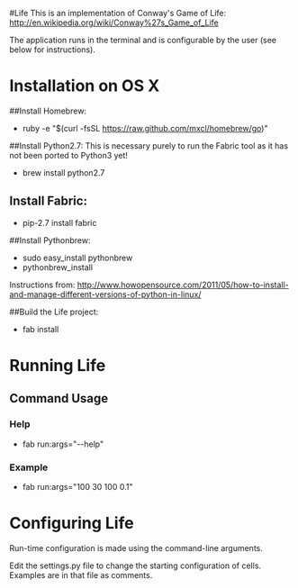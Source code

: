#Life
This is an implementation of Conway's Game of Life: http://en.wikipedia.org/wiki/Conway%27s_Game_of_Life

The application runs in the terminal and is configurable by the user (see below for instructions).


# Installation on OS X

##Install Homebrew:
- ruby -e "$(curl -fsSL https://raw.github.com/mxcl/homebrew/go)"

##Install Python2.7:
This is necessary purely to run the Fabric tool as it has not been ported to Python3 yet!

- brew install python2.7

## Install Fabric:
- pip-2.7 install fabric

##Install Pythonbrew:
- sudo easy_install pythonbrew 
- pythonbrew_install

Instructions from: http://www.howopensource.com/2011/05/how-to-install-and-manage-different-versions-of-python-in-linux/
						
##Build the Life project:
- fab install


# Running Life

## Command Usage

### Help
- fab run:args="--help"

### Example
- fab run:args="100 30 100 0.1"


# Configuring Life
Run-time configuration is made using the command-line arguments.

Edit the settings.py file to change the starting configuration of cells. Examples are in that file as comments.
